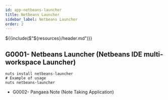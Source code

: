 ```yaml
---
id: app-netbeans-launcher
title: Netbeans Launcher
sidebar_label: Netbeans Launcher
order: 2
---
```


${{include($"${resources}/header.md")}}

## G0001- Netbeans Launcher (Netbeans IDE multi-workspace Launcher)
```
nuts install netbeans-launcher
# Example of usage
nuts netbeans-launcher
```
* G0002- Pangaea Note (Note Taking Application)
```
